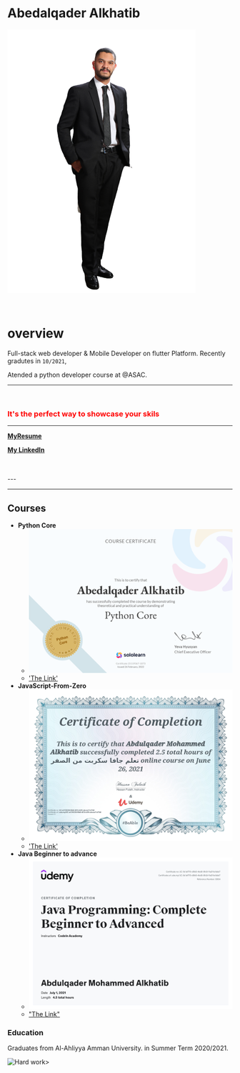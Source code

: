 # Abedalqader Alkhatib

!["my photo"](./PersonalImages/12501-removebg-preview.png)


<br>

<h1>overview</h1> 

 <span>Full-stack web developer & Mobile Developer on flutter Platform.
  Recently gradutes in `10/2021`,

  Atended a python developer course at @ASAC.
</span>

---

<br>

<h3><span style="color:red">  It's the perfect way to showcase your skils   </span></h3>

---

[**MyResume** ](./Abedalqader_Cv%20(1).pdf)

[**My LinkedIn** ](https://www.linkedin.com/in/abdulqader-alkhatib-850453216/)

<br>
<br>
---



---

## Courses 

- **Python Core**
    * ![Python Core ](./Python-Core-Certificate-sololearn.png)
    * ['The Link'](https://www.sololearn.com/certificates/course/en/25119367/1073/landscape/png)
- **JavaScript-From-Zero**
    * ![JavaScript](./javascript-from-zero.jpg)
    * ['The Link'](https://www.udemy.com/certificate/UC-e41f4336-f6b8-481b-bff4-abcecf1cf7b8/)
- **Java Beginner to advance**
    * !["Java"](./java-begginer-to-advanced.jpg)
    * ["The Link"](https://www.udemy.com/certificate/UC-9c1af715-d9b0-4bd8-8fc9-f1a011e1dde7/)

### Education

Graduates from Al-Ahliyya Amman University.
in Summer Term 2020/2021.

<img alt='Hard work' src="https://media-exp1.licdn.com/dms/image/C4D22AQEMa5XzInjC2g/feedshare-shrink_2048_1536/0/1646236485723?e=1655942400&v=beta&t=avklr_M5kULJ1-lSPe0lsbKVXMNboZawizLcfXCHasM" width="709px" height= "1540px"/>>
